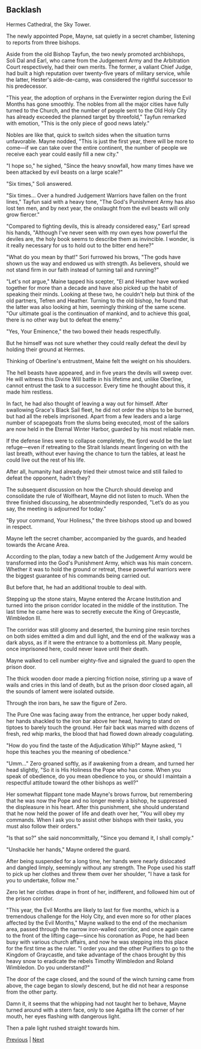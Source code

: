 ## Backlash
Hermes Cathedral, the Sky Tower.

The newly appointed Pope, Mayne, sat quietly in a secret chamber, listening to reports from three bishops.

Aside from the old Bishop Tayfun, the two newly promoted archbishops, Soli Dal and Earl, who came from the Judgement Army and the Arbitration Court respectively, had their own merits. The former, a valiant Chief Judge, had built a high reputation over twenty-five years of military service, while the latter, Hester's aide-de-camp, was considered the rightful successor to his predecessor.

"This year, the adoption of orphans in the Everwinter region during the Evil Months has gone smoothly. The nobles from all the major cities have fully turned to the Church, and the number of people sent to the Old Holy City has already exceeded the planned target by threefold," Tayfun remarked with emotion, "This is the only piece of good news lately."

Nobles are like that, quick to switch sides when the situation turns unfavorable. Mayne nodded, "This is just the first year, there will be more to come—if we can take over the entire continent, the number of people we receive each year could easily fill a new city."

"I hope so," he sighed, "Since the heavy snowfall, how many times have we been attacked by evil beasts on a large scale?"

"Six times," Soli answered.

"Six times... Over a hundred Judgement Warriors have fallen on the front lines," Tayfun said with a heavy tone, "The God's Punishment Army has also lost ten men, and by next year, the onslaught from the evil beasts will only grow fiercer."

"Compared to fighting devils, this is already considered easy," Earl spread his hands, "Although I've never seen with my own eyes how powerful the deviles are, the holy book seems to describe them as invincible. I wonder, is it really necessary for us to hold out to the bitter end here?"



"What do you mean by that!" Sori furrowed his brows, "The gods have shown us the way and endowed us with strength. As believers, should we not stand firm in our faith instead of turning tail and running?"



"Let's not argue," Maine tapped his scepter, "El and Heather have worked together for more than a decade and have also picked up the habit of speaking their minds. Looking at these two, he couldn't help but think of the old partners, Tefren and Heather. Turning to the old bishop, he found that the latter was also looking at him, seemingly thinking of the same scene. "Our ultimate goal is the continuation of mankind, and to achieve this goal, there is no other way but to defeat the enemy."



"Yes, Your Eminence," the two bowed their heads respectfully.



But he himself was not sure whether they could really defeat the devil by holding their ground at Hermes.



Thinking of Oberline's entrustment, Maine felt the weight on his shoulders.



The hell beasts have appeared, and in five years the devils will sweep over. He will witness this Divine Will battle in his lifetime and, unlike Oberline, cannot entrust the task to a successor. Every time he thought about this, it made him restless.



In fact, he had also thought of leaving a way out for himself. After swallowing Grace's Black Sail fleet, he did not order the ships to be burned, but had all the rebels imprisoned. Apart from a few leaders and a large number of scapegoats from the slums being executed, most of the sailors are now held in the Eternal Winter Harbor, guarded by his most reliable men.



If the defense lines were to collapse completely, the fjord would be the last refuge—even if retreating to the Strait Islands meant lingering on with the last breath, without ever having the chance to turn the tables, at least he could live out the rest of his life.



After all, humanity had already tried their utmost twice and still failed to defeat the opponent, hadn't they?



The subsequent discussion on how the Church should develop and consolidate the rule of Wolfheart, Mayne did not listen to much. When the three finished discussing, he absentmindedly responded, "Let’s do as you say, the meeting is adjourned for today."

"By your command, Your Holiness," the three bishops stood up and bowed in respect.

Mayne left the secret chamber, accompanied by the guards, and headed towards the Arcane Area.

According to the plan, today a new batch of the Judgement Army would be transformed into the God's Punishment Army, which was his main concern. Whether it was to hold the ground or retreat, these powerful warriors were the biggest guarantee of his commands being carried out.

But before that, he had an additional trouble to deal with.

Stepping up the stone stairs, Mayne entered the Arcane Institution and turned into the prison corridor located in the middle of the institution. The last time he came here was to secretly execute the King of Greycastle, Wimbledon III.

The corridor was still gloomy and deserted, the burning pine resin torches on both sides emitted a dim and dull light, and the end of the walkway was a dark abyss, as if it were the entrance to a bottomless pit. Many people, once imprisoned here, could never leave until their death.

Mayne walked to cell number eighty-five and signaled the guard to open the prison door.

The thick wooden door made a piercing friction noise, stirring up a wave of wails and cries in this land of death, but as the prison door closed again, all the sounds of lament were isolated outside.



Through the iron bars, he saw the figure of Zero.

The Pure One was facing away from the entrance, her upper body naked, her hands shackled to the iron bar above her head, having to stand on tiptoes to barely touch the ground. Her fair back was marred with dozens of fresh, red whip marks, the blood that had flowed down already coagulating.

"How do you find the taste of the Adjudication Whip?" Mayne asked, "I hope this teaches you the meaning of obedience."

"Umm..." Zero groaned softly, as if awakening from a dream, and turned her head slightly, "So it is His Holiness the Pope who has come. When you speak of obedience, do you mean obedience to you, or should I maintain a respectful attitude toward the other bishops as well?"

Her somewhat flippant tone made Mayne's brows furrow, but remembering that he was now the Pope and no longer merely a bishop, he suppressed the displeasure in his heart. After this punishment, she should understand that he now held the power of life and death over her, "You will obey my commands. When I ask you to assist other bishops with their tasks, you must also follow their orders."

"Is that so?" she said noncommittally, "Since you demand it, I shall comply."

"Unshackle her hands," Mayne ordered the guard.

After being suspended for a long time, her hands were nearly dislocated and dangled limply, seemingly without any strength. The Pope used his staff to pick up her clothes and threw them over her shoulder, "I have a task for you to undertake, follow me."

Zero let her clothes drape in front of her, indifferent, and followed him out of the prison corridor.



"This year, the Evil Months are likely to last for five months, which is a tremendous challenge for the Holy City, and even more so for other places affected by the Evil Months," Mayne walked to the end of the mechanism area, passed through the narrow iron-walled corridor, and once again came to the front of the lifting cage—since his coronation as Pope, he had been busy with various church affairs, and now he was stepping into this place for the first time as the ruler. "I order you and the other Purifiers to go to the Kingdom of Graycastle, and take advantage of the chaos brought by this heavy snow to eradicate the rebels Timothy Wimbledon and Roland Wimbledon. Do you understand?"



The door of the cage closed, and the sound of the winch turning came from above, the cage began to slowly descend, but he did not hear a response from the other party.



Damn it, it seems that the whipping had not taught her to behave, Mayne turned around with a stern face, only to see Agatha lift the corner of her mouth, her eyes flashing with dangerous light.



Then a pale light rushed straight towards him.





[Previous](CH0382.md) | [Next](CH0384.md)
